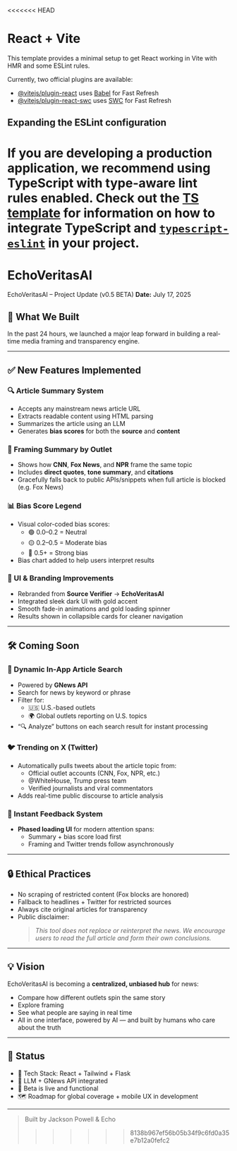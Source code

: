 <<<<<<< HEAD
# React + Vite

This template provides a minimal setup to get React working in Vite with HMR and some ESLint rules.

Currently, two official plugins are available:

- [@vitejs/plugin-react](https://github.com/vitejs/vite-plugin-react/blob/main/packages/plugin-react) uses [Babel](https://babeljs.io/) for Fast Refresh
- [@vitejs/plugin-react-swc](https://github.com/vitejs/vite-plugin-react/blob/main/packages/plugin-react-swc) uses [SWC](https://swc.rs/) for Fast Refresh

## Expanding the ESLint configuration

If you are developing a production application, we recommend using TypeScript with type-aware lint rules enabled. Check out the [TS template](https://github.com/vitejs/vite/tree/main/packages/create-vite/template-react-ts) for information on how to integrate TypeScript and [`typescript-eslint`](https://typescript-eslint.io) in your project.
=======
# EchoVeritasAI
 EchoVeritasAI – Project Update (v0.5 BETA)
**Date:** July 17, 2025

## 🧠 What We Built
In the past 24 hours, we launched a major leap forward in building a real-time media framing and transparency engine.

---

## ✅ New Features Implemented

### 🔍 Article Summary System
- Accepts any mainstream news article URL
- Extracts readable content using HTML parsing
- Summarizes the article using an LLM
- Generates **bias scores** for both the **source** and **content**

### 📰 Framing Summary by Outlet
- Shows how **CNN**, **Fox News**, and **NPR** frame the same topic
- Includes **direct quotes**, **tone summary**, and **citations**
- Gracefully falls back to public APIs/snippets when full article is blocked (e.g. Fox News)

### 📊 Bias Score Legend
- Visual color-coded bias scores:
  - 🟢 0.0–0.2 = Neutral
  - 🟡 0.2–0.5 = Moderate bias
  - 🔴 0.5+ = Strong bias
- Bias chart added to help users interpret results

### 🎨 UI & Branding Improvements
- Rebranded from **Source Verifier** → **EchoVeritasAI**
- Integrated sleek dark UI with gold accent
- Smooth fade-in animations and gold loading spinner
- Results shown in collapsible cards for cleaner navigation

---

## 🛠 Coming Soon

### 🧠 Dynamic In-App Article Search
- Powered by **GNews API**
- Search for news by keyword or phrase
- Filter for:
  - 🇺🇸 U.S.-based outlets
  - 🌍 Global outlets reporting on U.S. topics
- “🔍 Analyze” buttons on each search result for instant processing

### 🐦 Trending on X (Twitter)
- Automatically pulls tweets about the article topic from:
  - Official outlet accounts (CNN, Fox, NPR, etc.)
  - @WhiteHouse, Trump press team
  - Verified journalists and viral commentators
- Adds real-time public discourse to article analysis

### 💨 Instant Feedback System
- **Phased loading UI** for modern attention spans:
  - Summary + bias score load first
  - Framing and Twitter trends follow asynchronously

---

## 🔒 Ethical Practices
- No scraping of restricted content (Fox blocks are honored)
- Fallback to headlines + Twitter for restricted sources
- Always cite original articles for transparency
- Public disclaimer:  
  > *This tool does not replace or reinterpret the news. We encourage users to read the full article and form their own conclusions.*

---

## 💡 Vision
EchoVeritasAI is becoming a **centralized, unbiased hub** for news:
- Compare how different outlets spin the same story
- Explore framing
- See what people are saying in real time
- All in one interface, powered by AI — and built by humans who care about the truth

---

## 🧪 Status
- 🔧 Tech Stack: React + Tailwind + Flask
- 🧠 LLM + GNews API integrated
- 🎯 Beta is live and functional
- 🗺️ Roadmap for global coverage + mobile UX in development

---

> Built by Jackson Powell & Echo
>>>>>>> 8138b967ef56b05b34f9c6fd0a35e7b12a0fefc2

